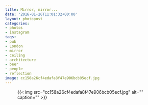 ```yaml
---
title: Mirror, mirror...
date: '2016-01-20T11:01:32+00:00'
layout: photopost
categories:
- photos
- instagram
tags:
- pub
- London
- mirror
- ceiling
- architecture
- beer
- people
- reflection
image: cc158a26cf4edafa8f47e906bcb05ecf.jpg
---
```


<figure class="photo photo--square">
  {{< img src="cc158a26cf4edafa8f47e906bcb05ecf.jpg" alt="" caption="" >}}

</figure>




